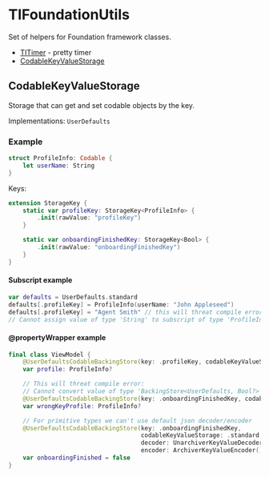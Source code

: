 # TIFoundationUtils

Set of helpers for Foundation framework classes.

* [TITimer](Sources/TITimer) - pretty timer
* [CodableKeyValueStorage](#codablekeyvaluestorage)

## CodableKeyValueStorage

Storage that can get and set codable objects by the key.

Implementations: `UserDefaults`

### Example

```swift
struct ProfileInfo: Codable {
    let userName: String
}
```

Keys:

```swift
extension StorageKey {
    static var profileKey: StorageKey<ProfileInfo> {
        .init(rawValue: "profileKey")
    }

    static var onboardingFinishedKey: StorageKey<Bool> {
        .init(rawValue: "onboardingFinishedKey")
    }
}
```

#### Subscript example

```swift
var defaults = UserDefaults.standard
defaults[.profileKey] = ProfileInfo(userName: "John Appleseed")
defaults[.profileKey] = "Agent Smith" // this will threat compile error:
// Cannot assign value of type 'String' to subscript of type 'ProfileInfo'
```
#### @propertyWrapper example

```swift
final class ViewModel {
    @UserDefaultsCodableBackingStore(key: .profileKey, codableKeyValueStorage: .standard)
    var profile: ProfileInfo?

    // This will threat compile error:
    // Cannot convert value of type 'BackingStore<UserDefaults, Bool?>' to specified type 'ProfileInfo?'
    @UserDefaultsCodableBackingStore(key: .onboardingFinishedKey, codableKeyValueStorage: .standard)
    var wrongKeyProfile: ProfileInfo?

    // For primitive types we can't use default json decoder/encoder
    @UserDefaultsCodableBackingStore(key: .onboardingFinishedKey,
                                     codableKeyValueStorage: .standard,
                                     decoder: UnarchiverKeyValueDecoder(),
                                     encoder: ArchiverKeyValueEncoder())
    var onboardingFinished = false
}
```
